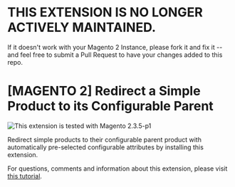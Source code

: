 # THIS EXTENSION IS NO LONGER ACTIVELY MAINTAINED. 

If it doesn't work with your Magento 2 Instance, please fork it and fix it -- and feel free to submit a Pull Request to have your changes added to this repo.

# [MAGENTO 2] Redirect a Simple Product to its Configurable Parent

![This extension is tested with Magento 2.3.5-p1](https://img.shields.io/badge/tested%20with-m2.3.5--p1-0daadb)

Redirect simple products to their configurable parent product with automatically pre-selected configurable attributes by installing this extension.

For questions, comments and information about this extension, please visit [this tutorial](https://daan.dev/magento/2/redirect-simple-products-configurable-parent-attributes-pre-selected/).

